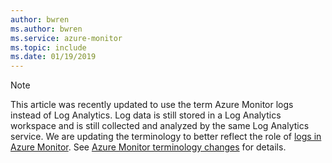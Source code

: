 ```yaml
---
author: bwren
ms.author: bwren
ms.service: azure-monitor
ms.topic: include
ms.date: 01/19/2019
---
```


>[!NOTE]
> This article was recently updated to use the term Azure Monitor logs instead of Log Analytics. Log data is still stored in a Log Analytics workspace and is still collected and analyzed by the same Log Analytics service. We are updating the terminology to better reflect the role of [logs in Azure Monitor](/azure/azure-monitor/logs/data-platform-logs). See [Azure Monitor terminology changes](/azure/azure-monitor/terminology) for details.